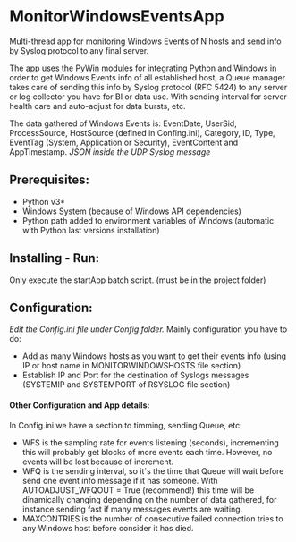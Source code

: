 # MonitorWindowsEventsApp
Multi-thread app for monitoring Windows Events of N hosts and send info by Syslog protocol to any final server.

The app uses the PyWin modules for integrating Python and Windows in order to get Windows Events info of all established host, 
a Queue manager takes care of sending this info by Syslog protocol (RFC 5424) to any server or log collector you have for BI or data use. 
With sending interval for server health care and auto-adjust for data bursts, etc.

The data gathered of Windows Events is: EventDate, UserSid, ProcessSource, HostSource (defined in Confing.ini), Category, ID, Type, 
EventTag (System, Application or Security), EventContent and AppTimestamp. *JSON inside the UDP Syslog message*

## Prerequisites:
- Python v3*
- Windows System (because of Windows API dependencies)
- Python path added to environment variables of Windows (automatic with Python last versions installation) 

## Installing - Run:
Only execute the startApp batch script. (must be in the project folder)

## Configuration:
*Edit the Config.ini file under Config folder.*
Mainly configuration you have to do:
- Add as many Windows hosts as you want to get their events info (using IP or host name in MONITORWINDOWSHOSTS file section)
- Establish IP and Port for the destination of Syslogs messages (SYSTEMIP and SYSTEMPORT of RSYSLOG file section)

#### Other Configuration and App details:
In Config.ini we have a section to timming, sending Queue, etc:
- WFS is the sampling rate for events listening (seconds), incrementing this will probably get blocks of more events each time. However, 
no events will be lost because of increment.
- WFQ is the sending interval, so it´s the time that Queue will wait before send one event info message if it has someone.
With AUTOADJUST_WFQOUT = True (recommend!) this time will be dinamically changing depending on the number of data gathered, for instance 
sending fast if many messages events are waiting.
- MAXCONTRIES is the number of consecutive failed connection tries to any Windows host before consider it has died.
